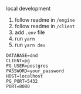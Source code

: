 local development

1. follow readme in `/engine`
2. follow readme in `/client`
3. add `.env` file
4. run `yarn`
5. run `yarn dev`

```.env
DATABASE=dnd
CLIENT=pg
PG_USER=postgres
PASSWORD=your_password
HOST=localhost
PG_PORT=5432
PORT=8080
```